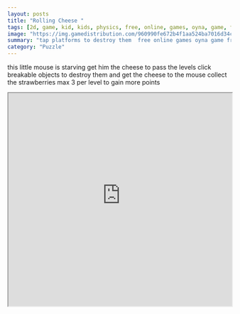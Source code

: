 ```yaml
---
layout: posts
title: "Rolling Cheese "
tags: [2d, game, kid, kids, physics, free, online, games, oyna, game, free, games, play, play, games]
image: "https://img.gamedistribution.com/960990fe672b4f1aa524ba7016d34c64-512x384.jpeg"
summary: "tap platforms to destroy them  free online games oyna game free games play play games"
category: "Puzzle"
---
```


this little mouse is starving get him the cheese to pass the levels click breakable objects to destroy them and get the cheese to the mouse collect the strawberries max 3 per level to gain more points

<iframe width="100%" height="480px;" src="https://html5.gamedistribution.com/960990fe672b4f1aa524ba7016d34c64/"></iframe>